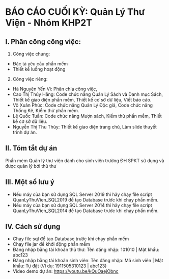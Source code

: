 # BÁO CÁO CUỐI KỲ: Quản Lý Thư Viện - Nhóm KHP2T

## I. Phân công công việc:
1. Công việc chung:
* Đặc tả yêu cầu phần mềm
* Thiết kế luồng hoạt động
2. Công việc riêng:
* Hà Nguyên Yến Vi: Phân chia công việc, 
* Cao Thị Thúy Hằng: Code chức năng Quản Lý Sách và Danh mục Sách, Thiết kế giao diện phần mềm, Thiết kế cơ sở dữ liệu, Viết báo cáo.
* Võ Xuân Phúc: Code chức năng Quản Lý Độc giả, Code chức năng Thống Kê, Kiểm thử phần mềm.
* Lê Quốc Tuấn: Code chức năng Mượn sách, Kiểm thử phần mềm, Thiết kế cơ sở dữ liệu.
* Nguyễn Thị Thu Thủy: Thiết kế giao diện trang chủ, Làm slide thuyết trình dự án.

## II. Tóm tắt dự án
Phần mèm Quản lý thư viện dành cho sinh viên trường ĐH SPKT sử dụng và được quản lý bới thủ thư

## III. Một số lưu ý
* Nếu máy của bạn sử dụng SQL Server 2019 thì hãy chạy file script QuanLyThuVien_SQL2019 để tạo Database trước khi chạy phần mềm.
* Nếu máy của bạn sử dụng SQL Server 2014 thì hãy chạy file script QuanLyThuVien_SQL2014 để tạo Database trước khi chạy phần mềm.
           
## IV. Cách sử dụng
* Chạy file sql để tạo Database trước khi chạy phần mềm
* Chạy file jar để khởi động phần mềm
* Đăng nhập bằng tài khoản thủ thư: Tên đăng nhập: 101010 | Mật khẩu: abc123
* Đăng nhập bằng tài khoản sinh viên: Tên đăng nhập: Mã sinh viên | Mật khẩu: Tự đặt (Ví dụ: 1911505310123 | abc123)
* Video demo dự án: https://youtu.be/kQuOaejObnc
